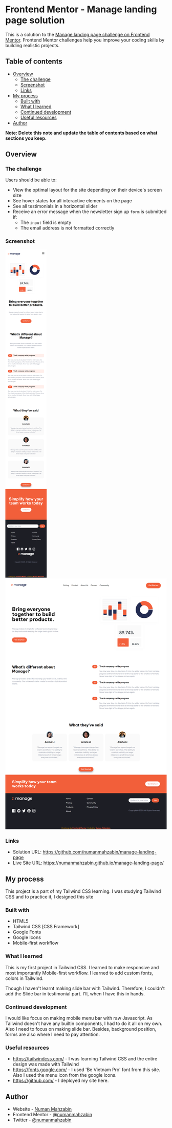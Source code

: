 # Frontend Mentor - Manage landing page solution

This is a solution to the [Manage landing page challenge on Frontend Mentor](https://www.frontendmentor.io/challenges/manage-landing-page-SLXqC6P5). Frontend Mentor challenges help you improve your coding skills by building realistic projects.

## Table of contents

- [Overview](#overview)
  - [The challenge](#the-challenge)
  - [Screenshot](#screenshot)
  - [Links](#links)
- [My process](#my-process)
  - [Built with](#built-with)
  - [What I learned](#what-i-learned)
  - [Continued development](#continued-development)
  - [Useful resources](#useful-resources)
- [Author](#author)
<!-- - [Acknowledgments](#acknowledgments) -->

**Note: Delete this note and update the table of contents based on what sections you keep.**

## Overview

### The challenge

Users should be able to:

- View the optimal layout for the site depending on their device's screen size
- See hover states for all interactive elements on the page
- See all testimonials in a horizontal slider <!-- yet to done -->
- Receive an error message when the newsletter sign up `form` is submitted if:
  - The `input` field is empty
  - The email address is not formatted correctly

### Screenshot

![](./design/mobile_full_page.png) 
![](./design/desktop_full.png) 


### Links

- Solution URL: https://github.com/numanmahzabin/manage-landing-page
- Live Site URL: https://numanmahzabin.github.io/manage-landing-page/

## My process
This project is a part of my Tailwind CSS learning. I was studying Tailwind CSS and to practice it, I designed this site

### Built with

- HTML5
- Tailwind CSS [CSS Framework]
- Google Fonts
- Google Icons
- Mobile-first workflow

### What I learned

This is my first project in Tailwind CSS. I learned to make responsive and most importantly Mobile-first workflow. I learned to add custom fonts, colors in Tailwind. 

Though I haven't learnt making slide bar with Tailwind. Therefore, I couldn't add the Slide bar in testimonial part. I'll, when I have this in hands.

### Continued development

I would like focus on making mobile menu bar with raw Javascript. As Tailwind doesn't have any builtin components, I had to do it all on my own. Also I need to focus on making slide bar. Besides, background position, forms are also where I need to pay attention.

### Useful resources

- https://tailwindcss.com/ - I was learning Tailwind CSS and the entire design was made with Tailwind
- https://fonts.google.com/ - I used 'Be Vietnam Pro' font from this site. Also I used the menu icon from the google icons.
- https://github.com/ - I deployed my site here. 

## Author

- Website - [Numan Mahzabin](https://github.com/numanmahzabin)
- Frontend Mentor - [@numanmahzabin](https://www.frontendmentor.io/profile/numanmahzabin)
- Twitter - [@numanmahzabin](https://www.twitter.com/numanmahzabin)

<!-- ## Acknowledgments

This is where you can give a hat tip to anyone who helped you out on this project. Perhaps you worked in a team or got some inspiration from someone else's solution. This is the perfect place to give them some credit.

**Note: Delete this note and edit this section's content as necessary. If you completed this challenge by yourself, feel free to delete this section entirely.** -->
